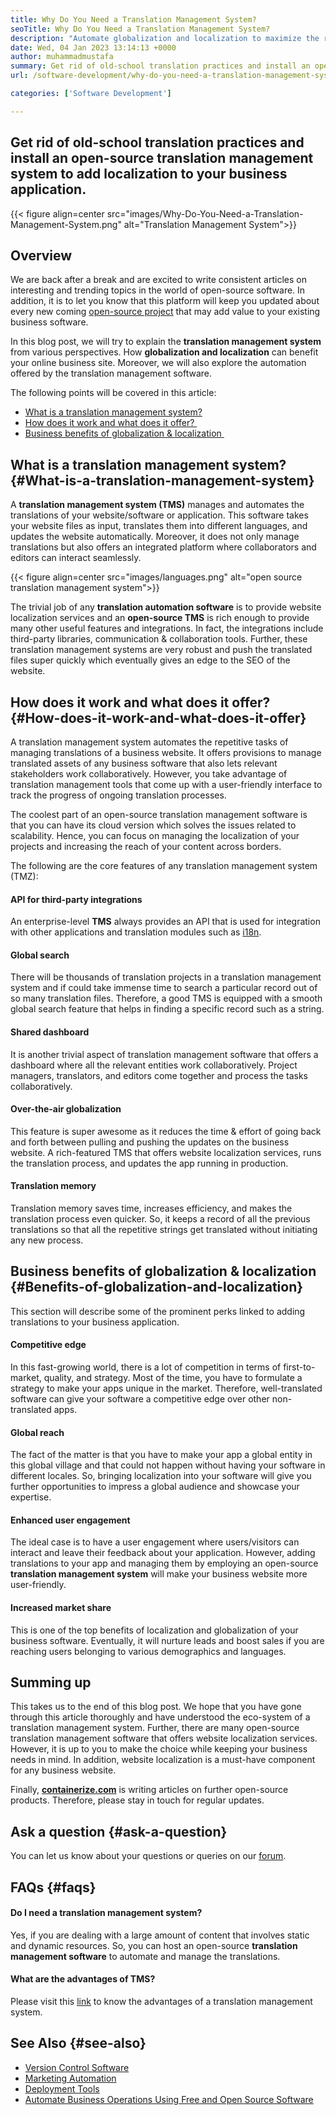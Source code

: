```yaml
---
title: Why Do You Need a Translation Management System?
seoTitle: Why Do You Need a Translation Management System?
description: "Automate globalization and localization to maximize the reach of your products. Let's explore how your software leverages a translation management system."
date: Wed, 04 Jan 2023 13:14:13 +0000
author: muhammadmustafa
summary: Get rid of old-school translation practices and install an open-source translation management system to add localization to your business application.
url: /software-development/why-do-you-need-a-translation-management-system/

categories: ['Software Development']

---
```

## Get rid of old-school translation practices and install an open-source translation management system to add localization to your business application.

{{< figure align=center src="images/Why-Do-You-Need-a-Translation-Management-System.png" alt="Translation Management System">}}  

## Overview

We are back after a break and are excited to write consistent articles on interesting and trending topics in the world of open-source software. In addition, it is to let you know that this platform will keep you updated about every new coming [open-source project][1] that may add value to your existing business software. 

In this blog post, we will try to explain the **translation management system** from various perspectives. How **globalization and localization** can benefit your online business site. Moreover, we will also explore the automation offered by the translation management software.

The following points will be covered in this article:

  * [What is a translation management system?][2]
  * [How does it work and what does it offer? ][3]
  * [Business benefits of globalization & localization ][4]

## What is a translation management system? {#What-is-a-translation-management-system}

A **translation management system (TMS)** manages and automates the translations of your website/software or application. This software takes your website files as input, translates them into different languages, and updates the website automatically. Moreover, it does not only manage translations but also offers an integrated platform where collaborators and editors can interact seamlessly. 

{{< figure align=center src="images/languages.png" alt="open source translation management system">}}  

The trivial job of any **translation automation software** is to provide website localization services and an **open-source TMS** is rich enough to provide many other useful features and integrations. In fact, the integrations include third-party libraries, communication & collaboration tools. Further, these translation management systems are very robust and push the translated files super quickly which eventually gives an edge to the SEO of the website.

## How does it work and what does it offer?  {#How-does-it-work-and-what-does-it-offer}

A translation management system automates the repetitive tasks of managing translations of a business website. It offers provisions to manage translated assets of any business software that also lets relevant stakeholders work collaboratively. However, you take advantage of translation management tools that come up with a user-friendly interface to track the progress of ongoing translation processes. 

The coolest part of an open-source translation management software is that you can have its cloud version which solves the issues related to scalability. Hence, you can focus on managing the localization of your projects and increasing the reach of your content across borders.

The following are the core features of any translation management system (TMZ):

#### **API for third-party integrations**

An enterprise-level **TMS** always provides an API that is used for integration with other applications and translation modules such as [i18n][5].

#### Global search

There will be thousands of translation projects in a translation management system and if could take immense time to search a particular record out of so many translation files. Therefore, a good TMS is equipped with a smooth global search feature that helps in finding a specific record such as a string. 

#### Shared dashboard

It is another trivial aspect of translation management software that offers a dashboard where all the relevant entities work collaboratively. Project managers, translators, and editors come together and process the tasks collaboratively. 

#### Over-the-air globalization 

This feature is super awesome as it reduces the time & effort of going back and forth between pulling and pushing the updates on the business website. A rich-featured TMS that offers website localization services, runs the translation process, and updates the app running in production. 

#### Translation memory

Translation memory saves time, increases efficiency, and makes the translation process even quicker. So, it keeps a record of all the previous translations so that all the repetitive strings get translated without initiating any new process.

## Business benefits of globalization & localization  {#Benefits-of-globalization-and-localization}

This section will describe some of the prominent perks linked to adding translations to your business application.

#### Competitive edge

In this fast-growing world, there is a lot of competition in terms of first-to-market, quality, and strategy. Most of the time, you have to formulate a strategy to make your apps unique in the market. Therefore, well-translated software can give your software a competitive edge over other non-translated apps. 

#### Global reach

The fact of the matter is that you have to make your app a global entity in this global village and that could not happen without having your software in different locales. So, bringing localization into your software will give you further opportunities to impress a global audience and showcase your expertise. 

#### Enhanced user engagement

The ideal case is to have a user engagement where users/visitors can interact and leave their feedback about your application. However, adding translations to your app and managing them by employing an open-source **translation management system** will make your business website more user-friendly.

#### Increased market share 

This is one of the top benefits of localization and globalization of your business software. Eventually, it will nurture leads and boost sales if you are reaching users belonging to various demographics and languages.

## Summing up

This takes us to the end of this blog post. We hope that you have gone through this article thoroughly and have understood the eco-system of a translation management system. Further, there are many open-source translation management software that offers website localization services. However, it is up to you to make the choice while keeping your business needs in mind. In addition, website localization is a must-have component for any business website.

Finally, [**containerize.com**][6] is writing articles on further open-source products. Therefore, please stay in touch for regular updates.

## Ask a question {#ask-a-question}

You can let us know about your questions or queries on our [forum][7].

## FAQs {#faqs}

#### **Do I need a translation management system?**

Yes, if you are dealing with a large amount of content that involves static and dynamic resources. So, you can host an open-source **translation management software** to automate and manage the translations. 

#### **What are the advantages of TMS?**

Please visit this [link][4] to know the advantages of a translation management system.

## See Also {#see-also}

  * [Version Control Software][8]
  * [Marketing Automation][9]
  * [Deployment Tools][10]
  * [Automate Business Operations Using Free and Open Source Software][11]

 [1]: https://products.containerize.com/
 [2]: #What-is-a-translation-management-system
 [3]: #How-does-it-work-and-what-does-it-offer
 [4]: #Benefits-of-globalization-and-localization
 [5]: https://www.npmjs.com/package/i18n
 [6]: https://www.containerize.com/
 [7]: https://forum.containerize.com/
 [8]: https://blog.containerize.com/category/version-control-software/
 [9]: https://blog.containerize.com/category/marketing-automation/
 [10]: https://blog.containerize.com/category/deployment-tools/
 [11]: https://blog.containerize.com/blogging/automate-business-operations-using-open-source-software/
